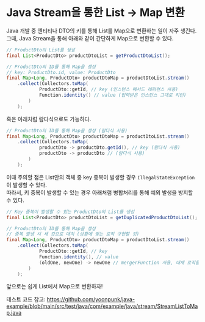# Java Stream을 통한 List -> Map 변환

Java 개발 중 엔티티나 DTO의 키를 통해 List를 Map으로 변환하는 일이 자주 생긴다.  
그때, Java Stream을 통해 아래와 같이 간단하게 Map으로 변환할 수 있다.

```java
// ProductDto의 List를 생성
final List<ProductDto> productDtoList = getProductDtoList();

// ProductDto의 ID를 통해 Map을 생성 
// key: ProductDto.id, value: ProductDto
final Map<Long, ProductDto> productDtoMap = productDtoList.stream()
    .collect(Collectors.toMap(
            ProductDto::getId, // key (인스턴스 메서드 레퍼런스 사용)
            Function.identity() // value (입력받은 인스턴스 그대로 리턴)
        )
    );
```

혹은 아래처럼 람다식으로도 가능하다.  

```java
// ProductDto의 ID를 통해 Map을 생성 (람다식 사용)
final Map<Long, ProductDto> productDtoMap = productDtoList.stream()
    .collect(Collectors.toMap(
            productDto -> productDto.getId(), // key (람다식 사용)
            productDto -> productDto // (람다식 사용)
        )
    );
```

이때 주의할 점은 List안의 객체 중 key 중복이 발생할 경우 ```IllegalStateException```이 발생할 수 있다.  
따라서, 키 중복이 발생할 수 있는 경우 아래처럼 병합처리를 통해 예외 발생을 방지할 수 있다.

```java
// Key 중복이 발생할 수 있는 ProductDto의 List를 생성
final List<ProductDto> productDtoList = getDuplicatedProductDtoList();

// ProductDto의 ID를 통해 Map을 생성 
// 중복 발생 시 새 것으로 대치 (상황에 맞는 로직 구현할 것)
final Map<Long, ProductDto> productDtoMap = productDtoList.stream()
    .collect(Collectors.toMap(
            ProductDto::getId, // key
            Function.identity(), // value
            (oldOne, newOne) -> newOne // mergerFunction 사용, 대체 로직을 구현하면 된다 (람다식 사용)
        )
    );
```

앞으로는 쉽게 List에서 Map으로 변환하자!  

테스트 코드 참고: https://github.com/yoonpunk/java-example/blob/main/src/test/java/com/example/java/stream/StreamListToMap.java